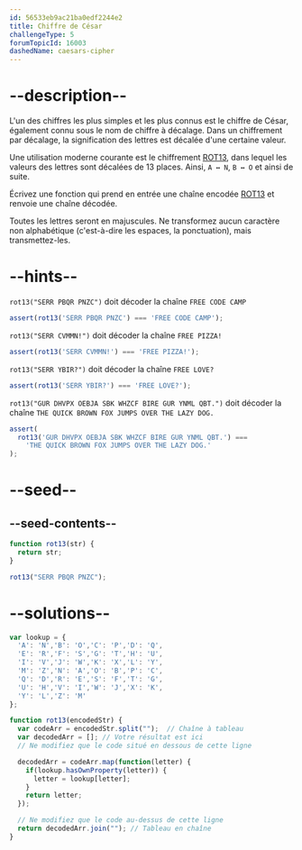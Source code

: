 ```yaml
---
id: 56533eb9ac21ba0edf2244e2
title: Chiffre de César
challengeType: 5
forumTopicId: 16003
dashedName: caesars-cipher
---
```


# --description--

L'un des chiffres les plus simples et les plus connus est le chiffre de César, également connu sous le nom de chiffre à décalage. Dans un chiffrement par décalage, la signification des lettres est décalée d'une certaine valeur.

Une utilisation moderne courante est le chiffrement [ROT13](https://en.wikipedia.org/wiki/ROT13), dans lequel les valeurs des lettres sont décalées de 13 places. Ainsi, `A ↔ N`, `B ↔ O` et ainsi de suite.

Écrivez une fonction qui prend en entrée une chaîne encodée [ROT13](https://en.wikipedia.org/wiki/ROT13) et renvoie une chaîne décodée.

Toutes les lettres seront en majuscules. Ne transformez aucun caractère non alphabétique (c'est-à-dire les espaces, la ponctuation), mais transmettez-les.

# --hints--

`rot13("SERR PBQR PNZC")` doit décoder la chaîne `FREE CODE CAMP`

```js
assert(rot13('SERR PBQR PNZC') === 'FREE CODE CAMP');
```

`rot13("SERR CVMMN!")` doit décoder la chaîne `FREE PIZZA!`

```js
assert(rot13('SERR CVMMN!') === 'FREE PIZZA!');
```

`rot13("SERR YBIR?")` doit décoder la chaîne `FREE LOVE?`

```js
assert(rot13('SERR YBIR?') === 'FREE LOVE?');
```

`rot13("GUR DHVPX OEBJA SBK WHZCF BIRE GUR YNML QBT.")` doit décoder la chaîne `THE QUICK BROWN FOX JUMPS OVER THE LAZY DOG.`

```js
assert(
  rot13('GUR DHVPX OEBJA SBK WHZCF BIRE GUR YNML QBT.') ===
    'THE QUICK BROWN FOX JUMPS OVER THE LAZY DOG.'
);
```

# --seed--

## --seed-contents--

```js
function rot13(str) {
  return str;
}

rot13("SERR PBQR PNZC");
```

# --solutions--

```js
var lookup = {
  'A': 'N','B': 'O','C': 'P','D': 'Q',
  'E': 'R','F': 'S','G': 'T','H': 'U',
  'I': 'V','J': 'W','K': 'X','L': 'Y',
  'M': 'Z','N': 'A','O': 'B','P': 'C',
  'Q': 'D','R': 'E','S': 'F','T': 'G',
  'U': 'H','V': 'I','W': 'J','X': 'K',
  'Y': 'L','Z': 'M'
};

function rot13(encodedStr) {
  var codeArr = encodedStr.split("");  // Chaîne à tableau
  var decodedArr = []; // Votre résultat est ici
  // Ne modifiez que le code situé en dessous de cette ligne

  decodedArr = codeArr.map(function(letter) {
    if(lookup.hasOwnProperty(letter)) {
      letter = lookup[letter];
    }
    return letter;
  });

  // Ne modifiez que le code au-dessus de cette ligne
  return decodedArr.join(""); // Tableau en chaîne
}
```
